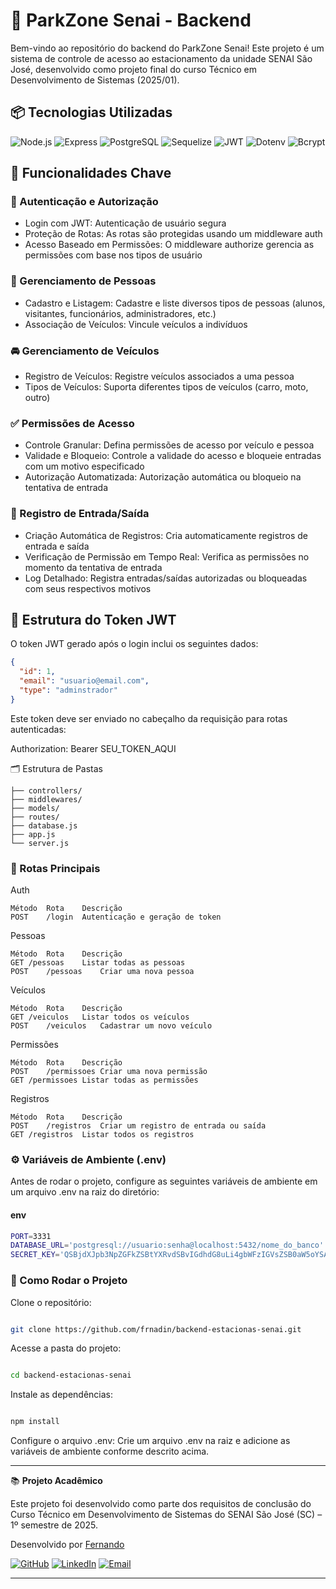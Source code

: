 # 🚗 ParkZone Senai - Backend

Bem-vindo ao repositório do backend do ParkZone Senai! Este projeto é um sistema de controle de acesso ao estacionamento da unidade SENAI São José, desenvolvido como projeto final do curso Técnico em Desenvolvimento de Sistemas (2025/01).

## 📦 Tecnologias Utilizadas

![Node.js](https://img.shields.io/badge/Node.js+-339933?style=for-the-badge&logo=node.js&logoColor=white)
![Express](https://img.shields.io/badge/Express-000000?style=for-the-badge&logo=express&logoColor=white)
![PostgreSQL](https://img.shields.io/badge/PostgreSQL+-4169E1?style=for-the-badge&logo=postgresql&logoColor=white)
![Sequelize](https://img.shields.io/badge/Sequelize-52B0E7?style=for-the-badge&logo=sequelize&logoColor=white)
![JWT](https://img.shields.io/badge/JWT-AUTH-FFB500?style=for-the-badge&logo=jsonwebtokens&logoColor=white)
![Dotenv](https://img.shields.io/badge/Dotenv-ENV-green?style=for-the-badge)
![Bcrypt](https://img.shields.io/badge/Bcrypt-Encryption-orange?style=for-the-badge)


## 🧠 Funcionalidades Chave

### 🔐 Autenticação e Autorização

- Login com JWT: Autenticação de usuário segura
- Proteção de Rotas: As rotas são protegidas usando um middleware auth
- Acesso Baseado em Permissões: O middleware authorize gerencia as permissões com base nos tipos de usuário

### 👤 Gerenciamento de Pessoas

- Cadastro e Listagem: Cadastre e liste diversos tipos de pessoas (alunos, visitantes, funcionários, administradores, etc.)
- Associação de Veículos: Vincule veículos a indivíduos

### 🚘 Gerenciamento de Veículos

- Registro de Veículos: Registre veículos associados a uma pessoa
- Tipos de Veículos: Suporta diferentes tipos de veículos (carro, moto, outro)

### ✅ Permissões de Acesso

- Controle Granular: Defina permissões de acesso por veículo e pessoa
- Validade e Bloqueio: Controle a validade do acesso e bloqueie entradas com um motivo especificado
- Autorização Automatizada: Autorização automática ou bloqueio na tentativa de entrada

### 📅 Registro de Entrada/Saída

- Criação Automática de Registros: Cria automaticamente registros de entrada e saída
- Verificação de Permissão em Tempo Real: Verifica as permissões no momento da tentativa de entrada
- Log Detalhado: Registra entradas/saídas autorizadas ou bloqueadas com seus respectivos motivos

## 🔐 Estrutura do Token JWT

O token JWT gerado após o login inclui os seguintes dados:

```json
{
  "id": 1,
  "email": "usuario@email.com",
  "type": "adminstrador"
}
```

Este token deve ser enviado no cabeçalho da requisição para rotas autenticadas:

Authorization: Bearer SEU_TOKEN_AQUI

🗂️ Estrutura de Pastas
```text
├── controllers/
├── middlewares/
├── models/
├── routes/
├── database.js
├── app.js
└── server.js
```

### 📌 Rotas Principais
Auth
```text
Método	Rota	Descrição
POST	/login	Autenticação e geração de token
```
Pessoas
```text
Método	Rota	Descrição
GET	/pessoas	Listar todas as pessoas
POST	/pessoas	Criar uma nova pessoa
```

Veículos
```text
Método	Rota	Descrição
GET	/veiculos	Listar todos os veículos
POST	/veiculos	Cadastrar um novo veículo
```

Permissões
```text
Método	Rota	Descrição
POST	/permissoes	Criar uma nova permissão
GET	/permissoes	Listar todas as permissões
```


Registros
```text
Método	Rota	Descrição
POST	/registros	Criar um registro de entrada ou saída
GET	/registros	Listar todos os registros
```
### ⚙️ Variáveis de Ambiente (.env)

Antes de rodar o projeto, configure as seguintes variáveis de ambiente em um arquivo .env na raiz do diretório:

#### env
```bash
PORT=3331
DATABASE_URL='postgresql://usuario:senha@localhost:5432/nome_do_banco'
SECRET_KEY='QSBjdXJpb3NpZGFkZSBtYXRvdSBvIGdhdG8uLi4gbWFzIGVsZSB0aW5oYSA5IHZpZGFzLiBUw6EgdHJhbnF1aWxvLg=='
```
### 🚀 Como Rodar o Projeto

Clone o repositório:

```bash

git clone https://github.com/frnadin/backend-estacionas-senai.git
```
Acesse a pasta do projeto:

```bash

cd backend-estacionas-senai
```
Instale as dependências:

```bash

npm install
```

Configure o arquivo .env: Crie um arquivo .env na raiz e adicione as variáveis de ambiente conforme descrito acima.

---

📚 **Projeto Acadêmico**

Este projeto foi desenvolvido como parte dos requisitos de conclusão do Curso Técnico em Desenvolvimento de Sistemas do SENAI São José (SC) – 1º semestre de 2025.

Desenvolvido por [Fernando](https://github.com/frnadin)  


[![GitHub](https://img.shields.io/badge/GitHub-181717?style=for-the-badge&logo=github&logoColor=white)](https://github.com/frnadin)
[![LinkedIn](https://img.shields.io/badge/LinkedIn-0A66C2?style=for-the-badge&logo=linkedin&logoColor=white)](https://www.linkedin.com/in/fernandomendesgutilla/)
[![Email](https://img.shields.io/badge/Email-D14836?style=for-the-badge&logo=gmail&logoColor=white)](mailto:fernandogutilla@hotmail.com)


---
